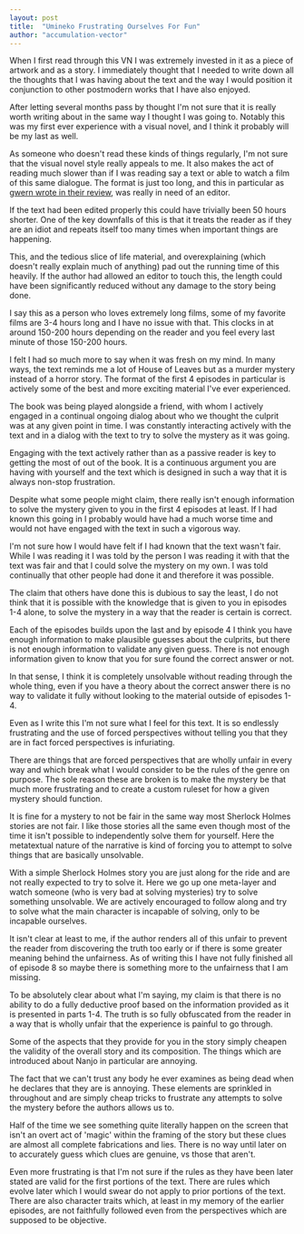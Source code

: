 ```yaml
---
layout: post
title:  "Umineko Frustrating Ourselves For Fun"
author: "accumulation-vector"
---
```


When I first read through this VN I was extremely invested in it as a piece of artwork and as a story. I immediately thought that I needed to write down all the thoughts that I was having about the text and the way I would position it conjunction to other postmodern works that I have also enjoyed.

After letting several months pass by thought I'm not sure that it is really worth writing about in the same way I thought I was going to. Notably this was my first ever experience with a visual novel, and I think it probably will be my last as well. 

As someone who doesn't read these kinds of things regularly, I'm not sure that the visual novel style really appeals to me. It also makes the act of reading much slower than if I was reading say a text or able to watch a film of this same dialogue. The format is just too long, and this in particular as [gwern wrote in their review](), was really in need of an editor.

If the text had been edited properly this could have trivially been 50 hours shorter. One of the key downfalls of this is that it treats the reader as if they are an idiot and repeats itself too many times when important things are happening. 

This, and the tedious slice of life material, and overexplaining (which doesn't really explain much of anything) pad out the running time of this heavily. If the author had allowed an editor to touch this, the length could have been significantly reduced without any damage to the story being done.

I say this as a person who loves extremely long films, some of my favorite films are 3-4 hours long and I have no issue with that. This clocks in at around 150-200 hours depending on the reader and you feel every last minute of those 150-200 hours.

I felt I had so much more to say when it was fresh on my mind. In many ways, the text reminds me a lot of House of Leaves but as a murder mystery instead of a horror story. The format of the first 4 episodes in particular is actively some of the best and more exciting material I've ever experienced.

The book was being played alongside a friend, with whom I actively engaged in a continual ongoing dialog about who we thought the culprit was at any given point in time. I was constantly interacting actively with the text and in a dialog with the text to try to solve the mystery as it was going. 

Engaging with the text actively rather than as a passive reader is key to getting the most of out of the book. It is a continuous argument you are having with yourself and the text which is designed in such a way that it is always non-stop frustration.

Despite what some people might claim, there really isn't enough information to solve the mystery given to you in the first 4 episodes at least. If I had known this going in I probably would have had a much worse time and would not have engaged with the text in such a vigorous way. 

I'm not sure how I would have felt if I had known that the text wasn't fair. While I was reading it I was told by the person I was reading it with that the text was fair and that I could solve the mystery on my own. I was told continually that other people had done it and therefore it was possible.

The claim that others have done this is dubious to say the least, I do not think that it is possible with the knowledge that is given to you in episodes 1-4 alone, to solve the mystery in a way that the reader is certain is correct.

Each of the episodes builds upon the last and by episode 4 I think you have enough information to make plausible guesses about the culprits, but there is not enough information to validate any given guess. There is not enough information given to know that you for sure found the correct answer or not.

In that sense, I think it is completely unsolvable without reading through the whole thing, even if you have a theory about the correct answer there is no way to validate it fully without looking to the material outside of episodes 1-4.

Even as I write this I'm not sure what I feel for this text. It is so endlessly frustrating and the use of forced perspectives without telling you that they are in fact forced perspectives is infuriating.

There are things that are forced perspectives that are wholly unfair in every way and which break what I would consider to be the rules of the genre on purpose. The sole reason these are broken is to make the mystery be that much more frustrating and to create a custom ruleset for how a given mystery should function.

It is fine for a mystery to not be fair in the same way most Sherlock Holmes stories are not fair. I like those stories all the same even though most of the time it isn't possible to independently solve them for yourself. Here the metatextual nature of the narrative is kind of forcing you to attempt to solve things that are basically unsolvable.

With a simple Sherlock Holmes story you are just along for the ride and are not really expected to try to solve it. Here we go up one meta-layer and watch someone (who is very bad at solving mysteries) try to solve something unsolvable. We are actively encouraged to follow along and try to solve what the main character is incapable of solving, only to be incapable ourselves. 

It isn't clear at least to me, if the author renders all of this unfair to prevent the reader from discovering the truth too early or if there is some greater meaning behind the unfairness. As of writing this I have not fully finished all of episode 8 so maybe there is something more to the unfairness that I am missing.

To be absolutely clear about what I'm saying, my claim is that there is no ability to do a fully deductive proof based on the information provided as it is presented in parts 1-4. The truth is so fully obfuscated from the reader in a way that is wholly unfair that the experience is painful to go through.

Some of the aspects that they provide for you in the story simply cheapen the validity of the overall story and its composition. The things which are introduced about Nanjo in particular are annoying. 

The fact that we can't trust any body he ever examines as being dead when he declares that they are is annoying. These elements are sprinkled in throughout and are simply cheap tricks to frustrate any attempts to solve the mystery before the authors allows us to. 

Half of the time we see something quite literally happen on the screen that isn't an overt act of 'magic' within the framing of the story but these clues are almost all complete fabrications and lies. There is no way until later on to accurately guess which clues are genuine, vs those that aren't.

Even more frustrating is that I'm not sure if the rules as they have been later stated are valid for the first portions of the text. There are rules which evolve later which I would swear do not apply to prior portions of the text. There are also character traits which, at least in my memory of the earlier episodes, are not faithfully followed even from the perspectives which are supposed to be objective. 

